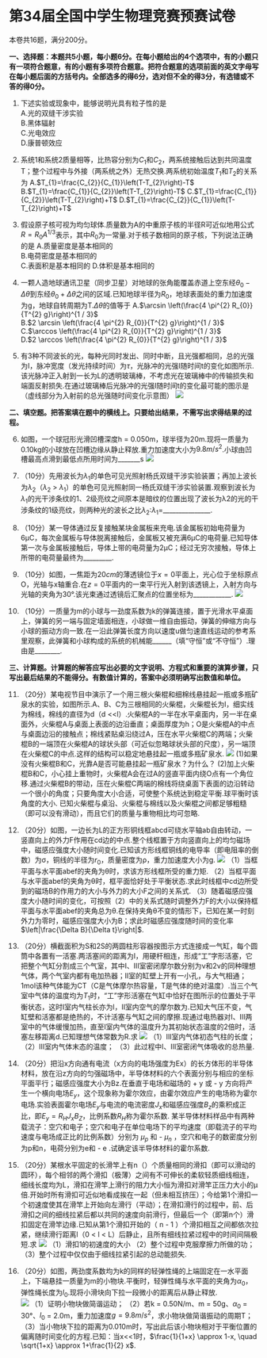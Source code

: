 # 第34届全国中学生物理竞赛预赛试卷

本卷共16题，满分200分。

**一、选择题：本题共5小题，每小题6分。在每小题给出的4个选项中，有的小题只有一项符合题意，有的小题有多项符合题意。把符合题意的选项前面的英文字母写在每小题后面的方括号内。全部选多的得6分，选对但不全的得3分，有选错或不答的得0分。**

1. 下述实验或现象中，能够说明光具有粒子性的是  
    A.光的双缝干涉实验  
    B.黑体辐射  
    C.光电效应  
    D.康普顿效应

2. 系统1和系统2质量相等，比热容分别为$C_1$和$C_2$，两系统接触后达到共同温度T；整个过程中与外接（两系统之外）无热交换.两系统初始温度$T_1$和$T_2$的关系为
    A.$T_{1}=\frac{C_{2}}{C_{1}}\left(T-T_{2}\right)-T$
    B.$T_{1}=\frac{C_{1}}{C_{2}}\left(T-T_{2}\right)-T$
    C.$T_{1}=\frac{C_{1}}{C_{2}}\left(T-T_{2}\right)+T$
    D.$T_{1}=\frac{C_{2}}{C_{1}}\left(T-T_{2}\right)+T$

3. 假设原子核可视为均匀球体.质量数为A的中重原子核的半径R可近似地用公式$R=R_{0} A^{1 / 3}$表示，其中$R_0$为一常量.对于核子数相同的原子核，下列说法正确的是
    A.质量密度是基本相同的  
    B.电荷密度是基本相同的  
    C.表面积是基本相同的
    D.体积是基本相同的

4. 一颗人造地球通讯卫星（同步卫星）对地球的张角能覆盖赤道上空东经$\theta_{0}-\Delta \theta$到东经$\theta_{0}+\Delta \theta$之间的区域.已知地球半径为$R_0$，地球表面处的重力加速度为g，地球自转周期为T.$\Delta \theta$的值等于
    A.$\arcsin \left(\frac{4 \pi^{2} R_{0}}{T^{2} g}\right)^{1 / 3}$  
    B.$2 \arcsin \left(\frac{4 \pi^{2} R_{0}}{T^{2} g}\right)^{1 / 3}$
    C.$\arccos \left(\frac{4 \pi^{2} R_{0}}{T^{2} g}\right)^{1 / 3}$  
    D.$2 \arccos \left(\frac{4 \pi^{2} R_{0}}{T^{2} g}\right)^{1 / 3}$

5. 有3种不同波长的光，每种光同时发出、同时中断，且光强都相同，总的光强为I，脉冲宽度（发光持续时间）为$\tau$，光脉冲的光强I随时间t的变化如图所示.该光脉冲正入射到一长为L的透明玻璃棒，不考虑光在玻璃棒中的传输损失和端面反射损失.在通过玻璃棒后光脉冲的光强I随时间t的变化最可能的图示是（虚线部分为入射前的总光强随时间变化示意图）
    ![](https://raw.githubusercontent.com/Campanulata/pic/master/物理竞赛/3405.png)

**二、填空题。把答案填在题中的横线上。只要给出结果，不需写出求得结果的过程。**

6. 如图，一个球冠形光滑凹槽深度h = 0.050m，球半径为20m.现将一质量为0.10kg的小球放在凹槽边缘从静止释放.重力加速度大小为$9.8m/s^2$.小球由凹槽最高点滑到最低点所用时间为_______s
    ![](https://raw.githubusercontent.com/Campanulata/pic/master/物理竞赛/3406.png)

7. （10分）先用波长为$λ_1$的单色可见光照射杨氏双缝干涉实验装置；再加上波长为$λ_2$（$λ_2$ > $λ_1$）的单色可见光照射同一杨氏双缝干涉实验装置.观察到波长为$λ_1$的光干涉条纹的1、2级亮纹之间原本是暗纹的位置出现了波长为λ2的光的干涉条纹的1级亮纹，则两种光的波长之比$λ_2$∶$λ_1$=_______________.

8. （10分）某一导体通过反复接触某块金属板来充电.该金属板初始电荷量为6μC，每次金属板与导体脱离接触后，金属板又被充满6μC的电荷量.已知导体第一次与金属板接触后，导体上带的电荷量为2μC；经过无穷次接触，导体上所带的电荷量最终为_________.

9. （10分）如图，一焦距为$20cm$的薄透镜位于$x=0$平面上，光心位于坐标原点O，光轴与x轴重合.在$z=0$平面内的一束平行光入射到该透镜上，入射方向与光轴的夹角为30°.该光束通过透镜后汇聚点的位置坐标为____________.
    ![](https://raw.githubusercontent.com/Campanulata/pic/master/物理竞赛/3409.png)
10. （10分）一质量为m的小球与一劲度系数为k的弹簧连接，置于光滑水平桌面上，弹簧的另一端与固定墙面相连，小球做一维自由振动，弹簧的伸缩方向与小球的振动方向一致.在一沿此弹簧长度方向以速度u做匀速直线运动的参考系里观察，此弹簧和小球构成的系统的机械能______（填“守恒”或“不守恒”）.理由是________.

**三、计算题。计算题的解答应写出必要的文字说明、方程式和重要的演算步骤，只写出最后结果的不能得分。有数值计算的，答案中必须明确写出数值和单位。**

11. （20分）某电视节目中演示了一个用三根火柴棍和细棉线悬挂起一瓶或多瓶矿泉水的实验，如图所示.A、B、C为三根相同的火柴棍，火柴棍长为l，细实线为棉线，棉线的直径为d（d <<l）.火柴棍A的一半在水平桌面内，另一半在桌面外，火柴棍A与桌面上表面的边沿垂直；桌面厚度为h；O是火柴棍A的中点与桌面边沿的接触点；棉线紧贴桌沿绕过A，压在水平火柴棍C的两端；火柴棍B的一端顶在火柴棍A的球状头部（可近似忽略球状头部的尺度），另一端顶在火柴棍C的中点.这样的结构可以稳定地悬挂起一瓶或多瓶矿泉水.
    ![](https://raw.githubusercontent.com/Campanulata/pic/master/物理竞赛/3411.png)
    (1)如果没有火柴棍B和C，光靠A是否可能悬挂起一瓶矿泉水？为什么？
    (2)加上火柴棍B和C，小心挂上重物时，火柴棍A会在过A的竖直平面内绕O点有一个角位移.通过火柴棍B的带动，压在火柴棍C两端的棉线将绕桌面下表面的边沿转动一个很小的角度；只要角度大小合适，可使整个系统达到稳定平衡.球平衡时该角度的大小.
    已知火柴棍与桌沿、火柴棍与棉线以及火柴棍之间都足够粗糙（即可以没有滑动），而且它们的质量与重物相比均可忽略.

12. （20分）如图，一边长为L的正方形铜线框abcd可绕水平轴ab自由转动，一竖直向上的外力F作用在cd边的中点.整个线框置于方向竖直向上的均匀磁场中，磁感应强度大小随时间变化.已知该方形线框铜线的电导率（即电阻率的倒数）为σ，铜线的半径为$r_0$，质量密度为ρ，重力加速度大小为g.
    ![](https://raw.githubusercontent.com/Campanulata/pic/master/物理竞赛/3412.png)
    （1）当框平面与水平面abef的夹角为θ时，求该方形线框所受的重力矩.
    （2）当框平面与水平面abef的夹角为θ时，框平面恰好处于平衡状态.求此时线框中cd边所受到的磁场B的作用力的大小与外力的大小F之间的关系式.
    （3）随着磁感应强度大小随时间的变化，可按照（2）中的关系式随时调整外力F的大小以保持框平面与水平面abef的夹角总为θ.在保持夹角θ不变的情形下，已知在某一时刻外力为零时，磁感应强度大小为B；求此时磁感应强度随时间的变化率$\left|\frac{\Delta B}{\Delta t}\right|$.

13. （20分）横截面积为S和2S的两圆柱形容器按图示方式连接成一气缸，每个圆筒中各置有一活塞.两活塞间的距离为l，用硬杆相连，形成“工”字形活塞，它把整个气缸分割成三个气室，其中I、III室密闭摩尔数分别为ν和2ν的同种理想气体，两个气室内都有电加热器；II室的缸壁上开有一小孔，与大气相通；1mol该种气体能为CT（C是气体摩尔热容量，T是气体的绝对温度）.当三个气室中气体的温度均为$T_1$时，“工”字形活塞在气缸中恰好在图所示的位置处于平衡状态，这时I室内气柱长亦为l，II室内空气的摩尔数为.已知大气压不变，气缸壁和活塞都是绝热的，不计活塞与气缸之间的摩擦.现通过电热器对I、III两室中的气体缓慢加热，直至I室内气体的温度升为其初始状态温度的2倍时，活塞左移距离d.已知理想气体常数为R.求
    ![](https://raw.githubusercontent.com/Campanulata/pic/master/物理竞赛/3413.png)
    （1）III室内气体初态气柱的长度；
    （2）III室内气体末态的温度；
    （3）此过程中I、III室密闭气体吸收的总热量.

14. （20分）把沿x方向通有电流（x方向的电场强度为Ex）的长方体形的半导体材料，放在沿z方向的匀强磁场中，半导体材料的六个表面分别与相应的坐标平面平行；磁感应强度大小为Bz.在垂直于电场和磁场的 + y 或 - y 方向将产生一个横向电场$E_y$，这个现象称为霍尔效应，由霍尔效应产生的电场称为霍尔电场.实验表面霍尔电场$E_y$与电流的电流密度$J_x$和磁感应强度$B_z$的乘积成正比，即$E_{y}=R_{\mathrm{H}} J_{x} B_{Z}$，比例系数$R_H$称为霍尔系数.
某半导体材料样品中有两种载流子：空穴和电子；空穴和电子在单位电场下的平均速度（即载流子的平均速度与电场成正比的比例系数）分别为 $μ_p$ 和 - $μ_n$ ，空穴和电子的数密度分别为p和n，电荷分别为e和 - e .试确定该半导体材料的霍尔系数.

15. （20分）某根水平固定的长滑竿上有n（）个质量相同的滑扣（即可以滑动的圆环），每个相邻的两个滑扣（极薄）之间有不可伸长的柔软轻质细线相连，细线长度均为L，滑扣在滑竿上滑行的阻力大小恒为滑扣对滑竿正压力大小的μ倍.开始时所有滑扣可近似地看成挨在一起（但未相互挤压）；今给第1个滑扣一个初速度使其在滑竿上开始向左滑行（平动）；在滑扣滑行的过程中，前、后滑扣之间的细线拉紧后都以共同的速度向前滑行，但最后一个（即第n个）滑扣固定在滑竿边缘.已知从第1个滑扣开始的（ n - 1 ）个滑扣相互之间都依次拉紧，继续滑行距离l（0 < l < L）后静止，且所有细线拉紧过程中的时间间隔极短.求
    ![](https://raw.githubusercontent.com/Campanulata/pic/master/物理竞赛/3415.png)
    （1）滑扣1的初速度的大小
    （2）整个过程中克服摩擦力所做的功；
    （3）整个过程中仅仅由于细线拉紧引起的总动能损失.

16. （20分）如图，两劲度系数均为k的同样的轻弹性绳的上端固定在一水平面上，下端悬挂一质量为m的小物块.平衡时，轻弹性绳与水平面的夹角为$α_0$，弹性绳长度为$l_0$.现将小滑块向下拉一段微小的距离后从静止释放.  
    ![](https://raw.githubusercontent.com/Campanulata/pic/master/物理竞赛/3416.png)
    （1）证明小物块做简谐运动；
    （2）若k = 0.50N/m、m = 50g、$α_0$ = 30°、$l_0$ = 2.0m，重力加速度$g = 9.8m/s^2$，求小物块做简谐振动的周期T；
    （3）当小物块下拉的距离为0.010m时，写出此后该小物块相对于平衡位置的偏离随时间变化的方程.已知：当x<<1时，$\frac{1}{1+x} \approx 1-x, \quad \sqrt{1+x} \approx 1+\frac{1}{2} x$.
